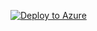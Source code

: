 [![Deploy to Azure](https://aka.ms/deploytoazurebutton)](https://portal.azure.com/#create/Microsoft.Template/uri/https%3A%2F%2Fraw.githubusercontent.com%2Fdemtec%2Fgraphlytic-azure-templates%2Fmaster%2F01-graphlytic-web-app%2Fazuredeploy.json)